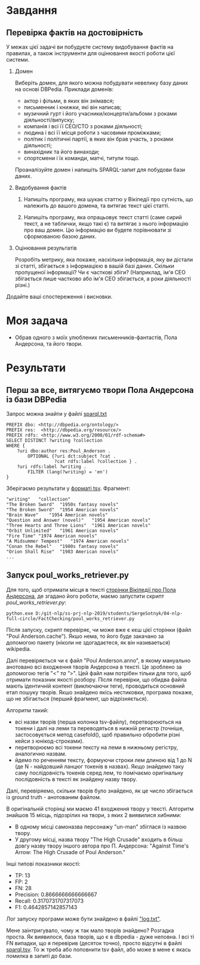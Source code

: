 # Завдання
## Перевірка фактів на достовірність
У межах цієї задачі ви побудуєте систему видобування фактів на правилах, а також інструменти для оцінювання якості роботи цієї системи.

1. Домен

    Виберіть домен, для якого можна побудувати невелику базу даних на основі DBPedia. Приклади доменів:

    * актор і фільми, в яких він знімався;
    * письменник і книжки, які він написав;
    * музичний гурт і його учасники/концерти/альбоми з роками діяльності/випуску;
    * компанія і всі її CEO/CTO з роками діяльності;
    * людина і всі її місця роботи з часовими проміжками;
    * політик і політичні партії, в яких він брав участь, з роками діяльності;
    * винахідник та його винаходи;
    * спортсмени і їх команди, матчі, титули тощо.

    Проаналізуйте домен і напишіть SPARQL-запит для побудови бази даних.

2. Видобування фактів
    1. Напишіть програму, яка шукає статтю у Вікіпедії про сутність, що належить до вашого домена, та витягає текст цієї статті.

    2. Напишіть програму, яка опрацьовує текст статті (саме сирий текст, а не таблички, якщо такі є) та витягає з нього інформацію про ваш домен. Цю інформацію ви будете порівнювати зі сформованою базою даних.

3. Оцінювання результатів

    Розробіть метрику, яка покаже, наскільки інформація, яку ви дістали зі статті, збігається з інформацією в вашій базі даних. Скільки пропущеної інформації? Чи є часткові збіги? (Наприклад, ім'я СЕО збігається лише частково або ім'я СЕО збігається, а роки діяльності різні.)

Додайте ваші спостереження і висновки.

# Моя задача

- Обрав одного з моїх улюблених письменників-фантастів, Пола Андерсона, та його твори.

# Результати
## Перш за все, витягуємо твори Пола Андерсона із бази DBPedia

Запрос можна знайти у файлі [sparql.txt](sparql.txt)

```
PREFIX dbo: <http://dbpedia.org/ontology/>
PREFIX res:  <http://dbpedia.org/resource/>
PREFIX rdfs: <http://www.w3.org/2000/01/rdf-schema#>
SELECT DISTINCT ?writing ?collection
WHERE {
	?uri dbo:author res:Poul_Anderson .
        OPTIONAL {?uri dct:subject ?cat . 
                  ?cat rdfs:label ?collection } .
	?uri rdfs:label ?writing .
        FILTER (lang(?writing) = 'en')
}
```

Зберігаємо результати у [форматі tsv](sparql.tsv). Фрагмент:
```
"writing"	"collection"
"The Broken Sword"	"1950s fantasy novels"
"The Broken Sword"	"1954 American novels"
"Brain Wave"	"1954 American novels"
"Question and Answer (novel)"	"1954 American novels"
"Three Hearts and Three Lions"	"1961 American novels"
"Orbit Unlimited"	"1961 American novels"
"Fire Time"	"1974 American novels"
"A Midsummer Tempest"	"1974 American novels"
"Conan the Rebel"	"1980s fantasy novels"
"Orion Shall Rise"	"1983 American novels"
...
```

## Запуск poul_works_retriever.py 

Для того, щоб отримати місця в тексті [сторінки Вікіпедії 
про Пола Андерсона](https://en.wikipedia.org/wiki/Poul_Anderson), де згадано його 
роботи, маємо запустити скрипт *poul_works_retriever.py*:

```
python.exe D:/git-nlp/ss-prj-nlp-2019/students/SergeSotnyk/04-nlp-full-circle/FactChecking/poul_works_retriever.py
```

Після запуску, скрипт перевіряє, чи може вже є кєш цієї сторінки (файл 
"Poul Anderson.cache"). Якшо нема, то його буде закачано за допомогою пакету (ніколи не
здогадаєтеся, як він називаеться) wikipedia.

Далі перевіряється чи є файл "Poul Anderson.anno", в якому мануально анотовано всі 
входження творів Андерсона в тексті. Це зроблено за допомогою тегів "<*" та "*>". 
Цей файл нам потрібен тільки для того, щоб отримати показник якості розбору. Після 
перевірки, що обидва файла мають ідентичній контент (виключаючи теги), проводиться
основний етап пошуку творів. Якшо знайдено якісь нестиковки, програма покаже, що не
збігається (перший фрагмент, що відрізняється).

Алгоритм такий: 

- всі назви творів (перша колонка tsv-файлу), перетворюються на токени і далі на
леми та переводяться в нижній регистр (точніше, застосовується метод casefold(), щоб
правильно обробити різні кейси з юнікод-строками).
- перетворюємо всі токени тексту на леми в нижньому регістру, аналогично назвам.
- йдемо по реченням тексту, формуючи строки лем длиною від 1 до N (де N - найдовший 
ланцюг токенів в назвах). Якщо знайдемо таку саму послідовність токенів серед лем, то 
помічаємо оригінальну послідовність в тексті як знайдену назву твору.

Далі, перевіряемо, скільки творів було знайдено, як це число збігається із 
ground truth - анотованим файлом.

В оригінальній сторінці ми маємо 41 входження твору у тексті.
Алгоритм знайшов 15 місць, підозрілих на твори, з яких 2 виявилися хибними:

- В одному місці самоназва персонажу "un-man" збіглася із назвою твору.
- У другому місці, назва твору "The High Crusade" входить в більш довгу назву твору 
іншого автора про П. Андерсона: "Against Time's Arrow: The High Crusade of Poul 
Anderson." 

Інші типові показники якості:

* TP: 13
* FP: 2
* FN: 28
* Precision: 0.8666666666666667
* Recall: 0.3170731707317073
* F1: 0.4642857142857143

Лог запуску програми може бути знайдено в файлі ["log.txt"](log.txt).

Мене заінтригувало, чому ж так мало творів знайдено? Розгадка проста. Як виявилося,
база творів, що є в dbpedia - дуже неповна. І всі ті FN випадки, що я перевірив 
(десяток точно), просто відсутні в файлі [sparql.tsv](sparql.tsv). То ж треба
або поповнити tsv файл, або може в мене є якась помилка в запиті до бази.
